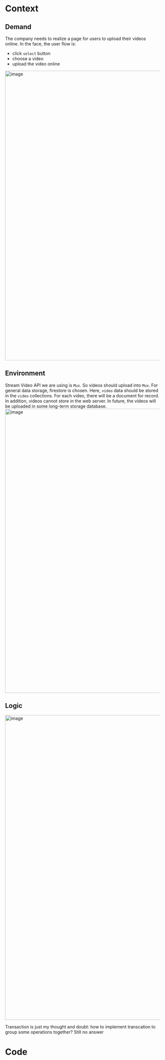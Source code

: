 # Context
## Demand
The company needs to realize a page for users to upload their videos online. In the face, the user flow is:
+ click `select` button
+ choose a video
+ upload the video online
<img width="940" alt="image" src="https://user-images.githubusercontent.com/75397936/170137117-ae9ec9d4-9195-4b75-afc4-492c263ea2f8.png">

## Environment
Stream Video API we are using is `Mux`. So videos should upload into `Mux`. 
For general data storage, firestore is chosen. Here, `video` data should be stored in the `video` collections. For each video, there will be a document for record.
In addition, videos cannot store in the web server. In future, the videos will be uploaded in some long-term storage database.
<img width="922" alt="image" src="https://user-images.githubusercontent.com/75397936/170136715-8ef52907-f8ec-401a-8894-0106d3ba0d30.png">

## Logic
<img width="989" alt="image" src="https://user-images.githubusercontent.com/75397936/170136852-fb33af29-57aa-44f3-aedb-9ad8f098ff71.png">

Transaction is just my thought and doubt: how to implement transcation to group some operations together? Still no answer


# Code
